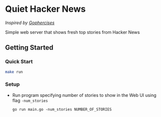 # Quiet Hacker News

_Inspired by [Gophercises](https://courses.calhoun.io/courses/cor_gophercises)_

Simple web server that shows fresh top stories from Hacker News

## Getting Started

### Quick Start

```bash
make run
```

### Setup

* Run program specifying number of stories to show in the Web UI using flag `-num_stories`

  ```go run main.go -num_stories NUMBER_OF_STORIES```

